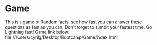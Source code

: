 # Game
This is a game of Random facts, see how fast you can answer these questions as fast as you can.
Don't forget to sumbit your fastest time. Go Lightning fast!
Game link below:
file:///Users/cyrilg/Desktop/Bootcamp/Game/index.html